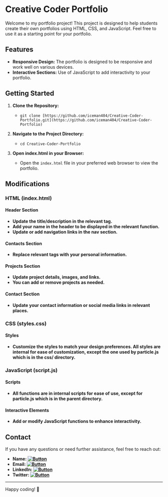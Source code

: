 # Creative Coder Portfolio

Welcome to my portfolio project! This project is designed to help students create their own portfolios using HTML, CSS, and JavaScript. Feel free to use it as a starting point for your portfolio.

## Features

- **Responsive Design:** The portfolio is designed to be responsive and work well on various devices.
- **Interactive Sections:** Use of JavaScript to add interactivity to your portfolio.

## Getting Started

1. **Clone the Repository:**
   - `git clone [https://github.com/iceman404/Creative-Coder-Portfolio.git](https://github.com/iceman404/Creative-Coder-Portfolio)`
   
2. **Navigate to the Project Directory:**
   - `cd Creative-Coder-Portfolio`
   
3. **Open index.html in your Browser:**
   - Open the `index.html` file in your preferred web browser to view the portfolio.

## Modifications

### HTML (index.html)

#### Header Section
   - **Update the title/description in the relevant tag.**
   - **Add your name in the header to be displayed in the relevant function.**
   - **Update or add navigation links in the nav section.**

#### Contacts Section
   - **Replace relevant tags with your personal information.**

#### Projects Section
   - **Update project details, images, and links.**
   - **You can add or remove projects as needed.**

#### Contact Section
   - **Update your contact information or social media links in relevant places.**

### CSS (styles.css)

#### Styles
   - **Customize the styles to match your design preferences. All styles are internal for ease of customization, except the one used by particle.js which is in the css/ directory.**

### JavaScript (script.js)

#### Scripts
   - **All functions are in internal scripts for ease of use, except for particle.js which is in the parent directory.**

#### Interactive Elements
   - **Add or modify JavaScript functions to enhance interactivity.**

## Contact

If you have any questions or need further assistance, feel free to reach out:

- **Name: [![Button](https://img.shields.io/badge/John-Subba-008491)](https://github.com/iceman404/iceman404/blob/main/AboutMe.md)**
- **Email: [![Button](https://img.shields.io/badge/johnsubba404@gmail.com-09C4D0)](https://mail.google.com/mail/?view=cm&to=johnsubba404@gmail.com)**
- **LinkedIn: [![Button](https://img.shields.io/badge/Linked-In-blue)](https://www.linkedin.com/in/john-subba-ic3man404/)**
- **Twitter: [![Button](https://img.shields.io/badge/Twitter-blue)](https://twitter.com/ic3man404)**

---

Happy coding! 🚀
